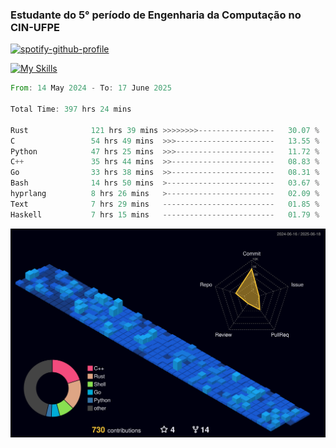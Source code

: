 
### Estudante do 5° período de Engenharia da Computação no CIN-UFPE

[![spotify-github-profile](https://spotify-github-profile.kittinanx.com/api/view?uid=21nggge2ld354asa4l3xoze2q&cover_image=true&theme=novatorem&show_offline=false&background_color=000000&interchange=true&bar_color=53b14f&bar_color_cover=true)](https://github.com/kittinan/spotify-github-profile)


[![My Skills](https://skillicons.dev/icons?i=c,cpp,rust,py,java,neovim&theme=dark)](https://skillicons.dev)

<!--START_SECTION:waka-->

```rust
From: 14 May 2024 - To: 17 June 2025

Total Time: 397 hrs 24 mins

Rust              121 hrs 39 mins >>>>>>>>-----------------   30.07 %
C                 54 hrs 49 mins  >>>----------------------   13.55 %
Python            47 hrs 25 mins  >>>----------------------   11.72 %
C++               35 hrs 44 mins  >>-----------------------   08.83 %
Go                33 hrs 38 mins  >>-----------------------   08.31 %
Bash              14 hrs 50 mins  >------------------------   03.67 %
hyprlang          8 hrs 26 mins   >------------------------   02.09 %
Text              7 hrs 29 mins   -------------------------   01.85 %
Haskell           7 hrs 15 mins   -------------------------   01.79 %
```

<!--END_SECTION:waka-->

![](./profile-3d-contrib/profile-night-view.svg)
